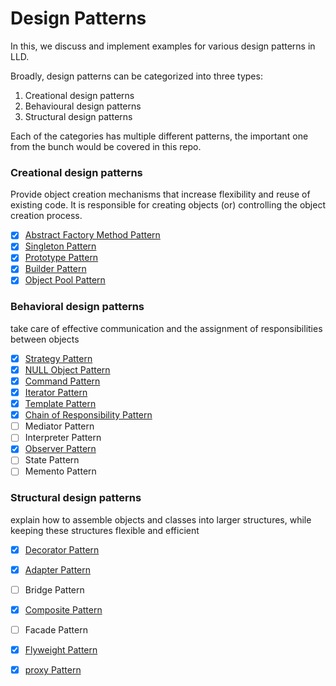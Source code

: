 # Design Patterns

In this, we discuss and implement examples for various design patterns in LLD.

Broadly, design patterns can be categorized into three types:
1. Creational design patterns
2. Behavioural design patterns
3. Structural design patterns

Each of the categories has multiple different patterns, the important one 
from the bunch would be covered in this repo.

### Creational design patterns
Provide object creation mechanisms that increase flexibility and reuse of existing code.
It is responsible for creating objects (or) controlling the object creation process.

- [X] [Abstract Factory Method Pattern](src/main/java/com/basava/creational/abstract_factory_pattern)
- [X] [Singleton Pattern](src/main/java/com/basava/creational/singleton_pattern)
- [X] [Prototype Pattern](src/main/java/com/basava/creational/prototype_pattern)
- [X] [Builder Pattern](src/main/java/com/basava/creational/builder_pattern)
- [X] [Object Pool Pattern](src/main/java/com/basava/creational/object_pool_pattern)

### Behavioral design patterns
take care of effective communication and the assignment of responsibilities between objects

- [X] [Strategy Pattern](src/main/java/com/basava/behavioral/strategy_pattern)
- [X] [NULL Object Pattern](src/main/java/com/basava/behavioral/null_object_pattern)
- [X] [Command Pattern](src/main/java/com/basava/behavioral/command_pattern)
- [X] [Iterator Pattern](src/main/java/com/basava/behavioral/iterator_pattern)
- [X] [Template Pattern](src/main/java/com/basava/behavioral/template_method_pattern)
- [X] [Chain of Responsibility Pattern](src/main/java/com/basava/behavioral/chain_of_responsibility)
- [ ] Mediator Pattern
- [ ] Interpreter Pattern
- [X] [Observer Pattern](src/main/java/com/basava/behavioral/observer_pattern)
- [ ] State Pattern
- [ ] Memento Pattern

### Structural design patterns
explain how to assemble objects and classes into larger structures, while keeping these structures flexible and efficient

- [X] [Decorator Pattern](src/main/java/com/basava/structural/decorator_pattern)
- [X] [Adapter Pattern](src/main/java/com/basava/structural/adapter_pattern)
- [ ] Bridge Pattern
- [X] [Composite Pattern](src/main/java/com/basava/structural/composite_pattern)
- [ ] Facade Pattern
- [X] [Flyweight Pattern](src/main/java/com/basava/structural/flyweight_pattern)
- [X] [proxy Pattern](src/main/java/com/basava/structural/proxy_pattern)

